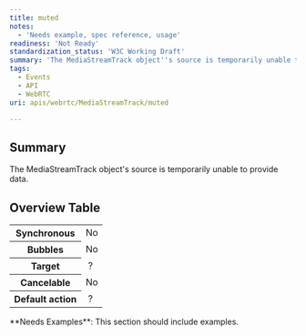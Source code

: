 ```yaml
---
title: muted
notes:
  - 'Needs example, spec reference, usage'
readiness: 'Not Ready'
standardization_status: 'W3C Working Draft'
summary: 'The MediaStreamTrack object''s source is temporarily unable to provide data.'
tags:
  - Events
  - API
  - WebRTC
uri: apis/webrtc/MediaStreamTrack/muted

---
```

## Summary

The MediaStreamTrack object's source is temporarily unable to provide data.

## Overview Table

<table class="wikitable">
<tr>
<th>
Synchronous

</th>
<td>
No

</td>
</tr>
<tr>
<th>
Bubbles

</th>
<td>
No

</td>
</tr>
<tr>
<th>
Target

</th>
<td>
 ?

</td>
</tr>
<tr>
<th>
Cancelable

</th>
<td>
No

</td>
</tr>
<tr>
<th>
Default action

</th>
<td>
 ?

</td>
</tr>
</table>
**Needs Examples**: This section should include examples.

